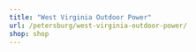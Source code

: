 ```yaml
---
title: "West Virginia Outdoor Power"
url: /petersburg/west-virginia-outdoor-power/
shop: shop
---
```

